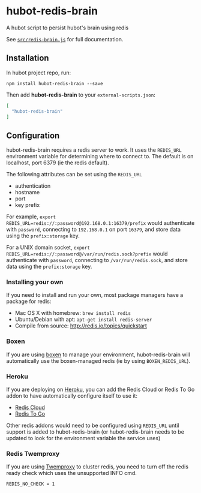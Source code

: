 # hubot-redis-brain

A hubot script to persist hubot's brain using redis

See [`src/redis-brain.js`](src/redis-brain.js) for full documentation.

## Installation

In hubot project repo, run:

`npm install hubot-redis-brain --save`

Then add **hubot-redis-brain** to your `external-scripts.json`:

```json
[
  "hubot-redis-brain"
]
```

## Configuration

hubot-redis-brain requires a redis server to work. It uses the `REDIS_URL` environment variable for determining
where to connect to. The default is on localhost, port 6379 (ie the redis default).

The following attributes can be set using the `REDIS_URL`

* authentication
* hostname
* port
* key prefix

For example, `export REDIS_URL=redis://:password@192.168.0.1:16379/prefix` would
authenticate with `password`, connecting to `192.168.0.1` on port `16379`, and store
data using the `prefix:storage` key.

For a UNIX domain socket, `export REDIS_URL=redis://:password@/var/run/redis.sock?prefix` would authenticate with `password`, connecting to `/var/run/redis.sock`, and store data using the `prefix:storage` key.

### Installing your own

If you need to install and
run your own, most package managers have a package for redis:

* Mac OS X with homebrew: `brew install redis`
* Ubuntu/Debian with apt: `apt-get install redis-server`
* Compile from source: http://redis.io/topics/quickstart

### Boxen

If you are using [boxen](https://boxen.github.com/) to manage your environment,
hubot-redis-brain will automatically use the boxen-managed redis (ie by using `BOXEN_REDIS_URL`).

### Heroku

If you are deploying on [Heroku](https://www.heroku.com/), you can add the
Redis Cloud or Redis To Go addon to have automatically configure itself to use it:

* [Redis Cloud](https://addons.heroku.com/rediscloud)
* [Redis To Go](https://addons.heroku.com/redistogo)


Other redis addons would need to be configured using `REDIS_URL` until support
is added to hubot-redis-brain (or hubot-redis-brain needs to be updated to look
  for the environment variable the service uses)

### Redis Twemproxy

If you are using [Twemproxy](https://github.com/twitter/twemproxy) to cluster redis,
you need to turn off the redis ready check which uses the unsupported INFO cmd.

`REDIS_NO_CHECK = 1`

